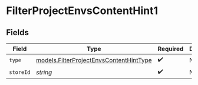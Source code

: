 # FilterProjectEnvsContentHint1


## Fields

| Field                                                                                    | Type                                                                                     | Required                                                                                 | Description                                                                              |
| ---------------------------------------------------------------------------------------- | ---------------------------------------------------------------------------------------- | ---------------------------------------------------------------------------------------- | ---------------------------------------------------------------------------------------- |
| `type`                                                                                   | [models.FilterProjectEnvsContentHintType](../models/filterprojectenvscontenthinttype.md) | :heavy_check_mark:                                                                       | N/A                                                                                      |
| `storeId`                                                                                | *string*                                                                                 | :heavy_check_mark:                                                                       | N/A                                                                                      |
